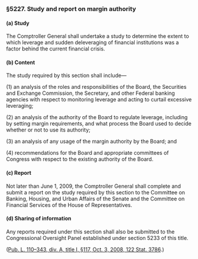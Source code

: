 ### §5227. Study and report on margin authority ###

[]()

#### (a) Study ####

The Comptroller General shall undertake a study to determine the extent to which leverage and sudden deleveraging of financial institutions was a factor behind the current financial crisis.

[]()

#### (b) Content ####

The study required by this section shall include—

[]()

(1) an analysis of the roles and responsibilities of the Board, the Securities and Exchange Commission, the Secretary, and other Federal banking agencies with respect to monitoring leverage and acting to curtail excessive leveraging;

[]()

(2) an analysis of the authority of the Board to regulate leverage, including by setting margin requirements, and what process the Board used to decide whether or not to use its authority;

[]()

(3) an analysis of any usage of the margin authority by the Board; and

[]()

(4) recommendations for the Board and appropriate committees of Congress with respect to the existing authority of the Board.

[]()

#### (c) Report ####

Not later than June 1, 2009, the Comptroller General shall complete and submit a report on the study required by this section to the Committee on Banking, Housing, and Urban Affairs of the Senate and the Committee on Financial Services of the House of Representatives.

[]()

#### (d) Sharing of information ####

Any reports required under this section shall also be submitted to the Congressional Oversight Panel established under section 5233 of this title.

([Pub. L. 110–343, div. A, title I, §117, Oct. 3, 2008, 122 Stat. 3786](/statviewer.htm?volume=122&page=3786).)